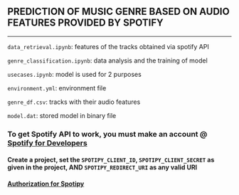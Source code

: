 ## PREDICTION OF MUSIC GENRE BASED ON AUDIO FEATURES PROVIDED BY SPOTIFY
---
`data_retrieval.ipynb`: features of the tracks obtained via spotify API

`genre_classification.ipynb`: data analysis and the training of model

`usecases.ipynb`: model is used for 2 purposes

`environment.yml`: environment file

`genre_df.csv`: tracks with their audio features

`model.dat`: stored model in binary file

### To get Spotify API to work, you must make an account @ [Spotify for Developers](https://developer.spotify.com/)

#### Create a project, set the `SPOTIPY_CLIENT_ID`, `SPOTIPY_CLIENT_SECRET` as given in the project, AND `SPOTIPY_REDIRECT_URI` as any valid URI

#### [Authorization for Spotipy](https://spotipy.readthedocs.io/en/2.11.2/#authorization-code-flow)